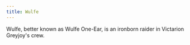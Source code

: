 ```yaml
---
title: Wulfe
---
```


Wulfe, better known as Wulfe One-Ear, is an ironborn raider in Victarion Greyjoy's crew.


